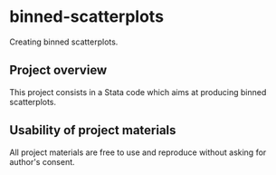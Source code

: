 # binned-scatterplots
Creating binned scatterplots.

## Project overview
This project consists in a Stata code which aims at producing binned scatterplots.

## Usability of project materials
All project materials are free to use and reproduce without asking for author's consent.
